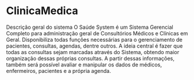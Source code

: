 # ClinicaMedica
Descrição geral do sistema
O Saúde System é um Sistema Gerencial Completo para administração geral de
Consultórios Médicos e Clínicas em Geral. Disponibiliza todas funções necessárias para o
gerenciamento de pacientes, consultas, agendas, dentre outros. A ideia central é fazer que
todas as consultas sejam marcadas através do Sistema, obtendo maior organização dessas
próprias consultas. A partir dessas informações, também será possível avaliar e manipular
os dados de médicos, enfermeiros, pacientes e a própria agenda.
